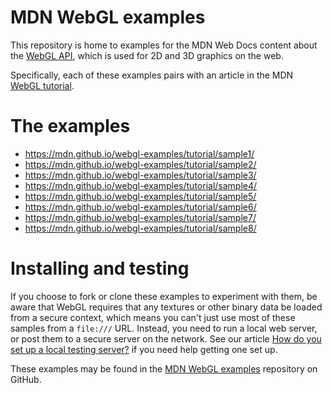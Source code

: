 # MDN WebGL examples

This repository is home to examples for the MDN Web Docs content about
the [WebGL API](https://developer.mozilla.org/en-US/docs/Web/API/WebGL_API),
which is used for 2D and 3D graphics on the web.

Specifically, each of these examples pairs with an article in the MDN
[WebGL tutorial](https://developer.mozilla.org/en-US/docs/Web/API/WebGL_API/Tutorial).

# The examples
* https://mdn.github.io/webgl-examples/tutorial/sample1/
* https://mdn.github.io/webgl-examples/tutorial/sample2/
* https://mdn.github.io/webgl-examples/tutorial/sample3/
* https://mdn.github.io/webgl-examples/tutorial/sample4/
* https://mdn.github.io/webgl-examples/tutorial/sample5/
* https://mdn.github.io/webgl-examples/tutorial/sample6/
* https://mdn.github.io/webgl-examples/tutorial/sample7/
* https://mdn.github.io/webgl-examples/tutorial/sample8/

# Installing and testing
If you choose to fork or clone these examples to experiment with them,
be aware that WebGL requires that any textures or other binary data
be loaded from a secure context, which means you can't just use most
of these samples from a `file:///` URL. Instead, you need to run a
local web server, or post them to a secure server on the network. See
our article [How do you set up a local testing server?](https://developer.mozilla.org/en-US/docs/Learn/Common_questions/set_up_a_local_testing_server) if you need
help getting one set up.

These examples may be found in the [MDN WebGL examples](https://github.com/mdn/webgl-examples)
repository on GitHub.
